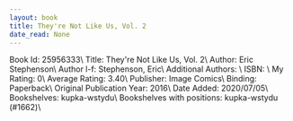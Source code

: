 ```yaml
---
layout: book
title: They're Not Like Us, Vol. 2
date_read: None
---
```


Book Id: 25956333\ 
Title: They're Not Like Us, Vol. 2\ 
Author: Eric Stephenson\ 
Author l-f: Stephenson, Eric\ 
Additional Authors: \ 
ISBN: \ 
My Rating: 0\ 
Average Rating: 3.40\ 
Publisher: Image Comics\ 
Binding: Paperback\ 
Original Publication Year: 2016\ 
Date Added: 2020/07/05\ 
Bookshelves: kupka-wstydu\ 
Bookshelves with positions: kupka-wstydu (#1662)\ 

